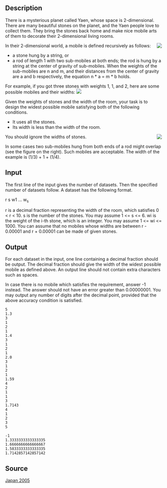 <h2>Description</h2><p>There is a mysterious planet called Yaen, whose space is 2-dimensional. There are many beautiful stones on the planet, and the Yaen people love to collect them. They bring the stones back home and make nice mobile arts of them to decorate their 2-dimensional living rooms.
</p>In their 2-dimensional world, a mobile is defined recursively as follows:
<img src="images/2743_1.jpg" align="right"><ul><li>a stone hung by a string, or
<br></li><li>a rod of length 1 with two sub-mobiles at both ends; the rod is hung by a string at the center of gravity of sub-mobiles. When the weights of the sub-mobiles are n and m, and their distances from the center of gravity are a and b respectively, the equation n * a = m * b holds.</li></ul><p>
</p>For example, if you got three stones with weights 1, 1, and 2, here are some possible mobiles and their widths:
<img src="images/2743_2.jpg"><p>
</p>Given the weights of stones and the width of the room, your task is to design the widest possible mobile satisfying both of the following conditions.
<ul><li>It uses all the stones.
<br></li><li>Its width is less than the width of the room.</li></ul><p>
</p>You should ignore the widths of stones.
<img src="images/2743_3.jpg" align="right"><p>In some cases two sub-mobiles hung from both ends of a rod might overlap (see the figure on the right). Such mobiles are acceptable. The width of the example is (1/3) + 1 + (1/4).</p><h2>Input</h2><p>The first line of the input gives the number of datasets. Then the specified number of datasets follow. A dataset has the following format.
</p>r
s
w1 ...
w<sub>s</sub><p>
</p>r is a decimal fraction representing the width of the room, which satisfies 0 &lt; r &lt; 10. s is the number of the stones. You may assume 1 &lt;= s &lt;= 6. wi is the weight of the i-th stone, which is an integer. You may assume 1 &lt;= wi &lt;= 1000.
You can assume that no mobiles whose widths are between r - 0.00001 and r + 0.00001 can be made of given stones.<h2>Output</h2><p>For each dataset in the input, one line containing a decimal fraction should be output. The decimal fraction should give the width of the widest possible mobile as defined above. An output line should not contain extra characters such as spaces.
</p>In case there is no mobile which satisfies the requirement, answer -1 instead. 
The answer should not have an error greater than 0.00000001. You may output any number of digits after the decimal point, provided that the above accuracy condition is satisfied.<pre><code class="language-input1">5
1.3
3
1
2
1
1.4
3
1
2
1
2.0
3
1
2
1
1.59
4
2
1
1
3
1.7143
4
1
2
3
5</code></pre><pre><code class="language-output1">-1
1.3333333333333335
1.6666666666666667
1.5833333333333335
1.7142857142857142</code></pre><h2>Source</h2><a href="searchproblem?field=source&amp;key=Japan+2005">Japan 2005</a>